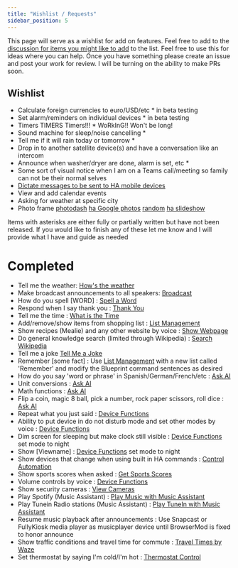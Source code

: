 ```yaml
---
title: "Wishlist / Requests"
sidebar_position: 5
---
```

This page will serve as a wishlist for add on features.  Feel free to add to the [discussion for items you might like to add](https://github.com/dinki/View-Assist/discussions/19) to the list.  Feel free to use this for ideas where you can help.  Once you have something please create an issue and post your work for review.  I will be turning on the ability to make PRs soon.


## Wishlist

* Calculate foreign currencies to euro/USD/etc * in beta testing
* Set alarm/reminders on individual devices * in beta testing
* Timers TIMERS Timers!!! * WoRkInG!!  Won't be long!
* Sound machine for sleep/noise cancelling *
* Tell me if it will rain today or tomorrow *
* Drop in to another satellite device(s) and have a conversation like an intercom
* Announce when washer/dryer are done, alarm is set, etc *
* Some sort of visual notice when I am on a Teams call/meeting so family can not be their normal selves
* [Dictate messages to be sent to HA mobile devices](https://github.com/dinki/View-Assist/discussions/19#discussioncomment-9745565)
* View and add calendar events
* Asking for weather at specific city
* Photo frame [photodash](https://github.com/apop880/photodash) [ha Google photos](https://github.com/Daanoz/ha-google-photos) [random](https://picsum.photos/) [ha slideshow](https://github.com/garthschoeddert/HASlideshow-lfix)

Items with asterisks are either fully or partially written but have not been released.  If you would like to finish any of these let me know and I will provide what I have and guide as needed

# Completed

* Tell me the weather:  [How's the weather](extend-functionality/sentences/hows-the-weather)
* Make broadcast announcements to all speakers: [Broadcast](extend-functionality/sentences/broadcast)
* How do you spell [WORD] : [Spell a Word](extend-functionality/sentences/spell-a-word)
* Respond when I say thank you : [Thank You](extend-functionality/sentences/thank-you)
* Tell me the time : [What is the Time](extend-functionality/sentences/what-time-is-it)
* Add/remove/show items from shopping list : [List Management](extend-functionality/sentences/list-management)
* Show recipes (Mealie) and any other website by voice : [Show Webpage](extend-functionality/sentences/show-webpage)
* Do general knowledge search (limited through Wikipedia) : [Search Wikipedia](extend-functionality/sentences/search-wikipedia)
* Tell me a joke [Tell Me a Joke](extend-functionality/sentences/tell-me-a-joke)
* Remember [some fact] : Use [List Management](extend-functionality/sentences/list-management) with a new list called 'Remember' and modify the Blueprint command sentences as desired
* How do you say 'word or phrase' in Spanish/German/French/etc : [Ask AI](extend-functionality/sentences/ask-ai)
* Unit conversions : [Ask AI](extend-functionality/sentences/ask-ai)
* Math functions  : [Ask AI](extend-functionality/sentences/ask-ai)
* Flip a coin, magic 8 ball, pick a number, rock paper scissors, roll dice : [Ask AI](extend-functionality/sentences/ask-ai)
* Repeat what you just said : [Device Functions](extend-functionality/sentences/device-functions)
* Ability to put device in do not disturb mode and set other modes by voice : [Device Functions](extend-functionality/sentences/device-functions)
* Dim screen for sleeping but make clock still visible : [Device Functions](extend-functionality/sentences/device-functions) set mode to night
* Show [Viewname] : [Device Functions](extend-functionality/sentences/device-functions) set mode to night
* Show devices that change when using built in HA commands : [Control Automation](https://github.com/dinki/View-Assist/tree/main/View%20Assist%20control%20automations)
* Show sports scores when asked  : [Get Sports Scores](extend-functionality/sentences/get-sports-scores)
* Volume controls by voice : [Device Functions](extend-functionality/sentences/device-functions)
* Show security cameras : [View Cameras](extend-functionality/sentences/view-camera)
* Play Spotify (Music Assistant) : [Play Music with Music Assistant](extend-functionality/sentences/play-music-with-ma)
* Play Tunein Radio stations (Music Assistant) : [Play TuneIn with Music Assistant](extend-functionality/sentences/play-tunein-with-ma)
* Resume music playback after announcements : Use Snapcast or FullyKiosk media player as musicplayer device until BrowserMod is fixed to honor announce 
* Show traffic conditions and travel time for commute : [Travel Times by Waze](extend-functionality/sentences/travel-times-by-waze)
* Set thermostat by saying I'm cold/I'm hot  : [Thermostat Control](extend-functionality/sentences/thermostat-control)
